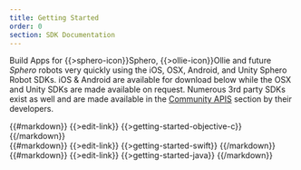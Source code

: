 ```yaml
---
title: Getting Started 
order: 0
section: SDK Documentation
---
```


Build Apps for {{>sphero-icon}}Sphero, {{>ollie-icon}}Ollie and future *Sphero* robots very quickly using the iOS, OSX, Android, and Unity Sphero Robot SDKs.  iOS & Android are available for download below while the OSX and Unity SDKs are made available on request.  Numerous 3rd party SDKs exist as well and are made available in the [Community APIS](/community-apis/javascript-sdk) section by their developers.

<!-- use the subsection edit link for this subsection -->
<div class="objective-c language-only" markdown="1">
{{#markdown}}
{{>edit-link}}
{{>getting-started-objective-c}}
{{/markdown}}
</div>

<!-- use the subsection edit link for this subsection -->
<div class="swift language-only" markdown="1">
{{#markdown}}
{{>edit-link}}
{{>getting-started-swift}}
{{/markdown}}
</div>

<!-- use the subsection edit link for this subsection -->
<div class="java language-only" markdown="1">
{{#markdown}}
{{>edit-link}}
{{>getting-started-java}}
{{/markdown}}	
</div>
